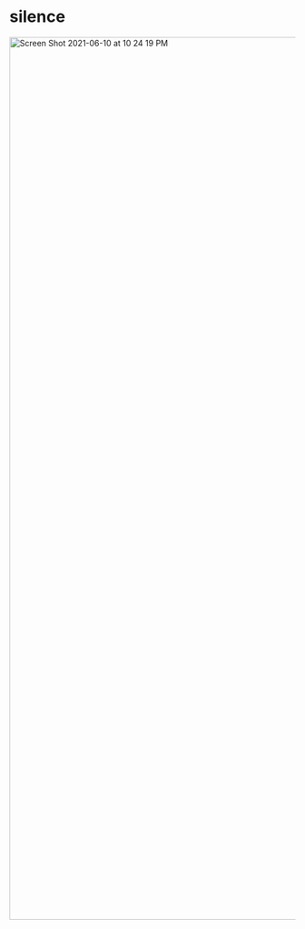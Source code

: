 # silence

<img width="1552" alt="Screen Shot 2021-06-10 at 10 24 19 PM" src="https://user-images.githubusercontent.com/54008264/121635153-9ca67280-ca3a-11eb-8498-45efb955b9cf.png">

